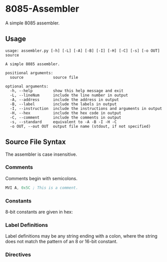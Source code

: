 # 8085-Assembler

A simple 8085 assembler.

## Usage
```
usage: assembler.py [-h] [-L] [-A] [-B] [-I] [-H] [-C] [-s] [-o OUT] source

A simple 8085 assembler.

positional arguments:
  source             source file

optional arguments:
  -h, --help         show this help message and exit
  -L, --lineNum      include the line number in output
  -A, --address      include the address in output
  -B, --label        include the labels in output
  -I, --instruction  include the instructions and arguments in output
  -H, --hex          include the hex code in output
  -C, --comment      include the comments in output
  -s, --standard     equivalent to -A -B -I -H -C
  -o OUT, --out OUT  output file name (stdout, if not specified)
  ```
## Source File Syntax
The assembler is case insensitive.

### Comments
Comments begin with semicolons.
```asm
MVI A, 0x5C ; This is a comment.
```

### Constants
8-bit constants are given in hex:

### Label Definitions
Label definitions may be any string ending with a colon, where the string does not match the pattern of an 8 or 16-bit constant.
### Directives
